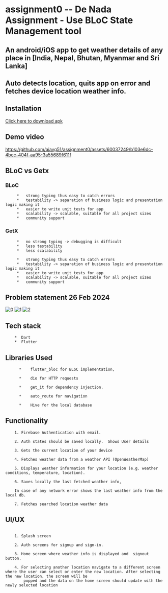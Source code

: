 # assignment0 -- De Nada Assignment - Use BLoC State Management tool

##    An android/iOS app to get weather details of any place in [India, Nepal, Bhutan, Myanmar and Sri Lanka]
##   Auto detects location, quits app on error and fetches device location weather info.



## Installation
<a href="https://github.com/ajayg51/assignment0/raw/main/app-contents/github-apk/app-release.apk">Click here to download apk</a>

##  Demo video

https://github.com/ajayg51/assignment0/assets/60037249/b103e6dc-4bec-404f-aa95-3a55689f611f





##   BLoC vs Getx

###   BLoC

```
     *   strong typing thus easy to catch errors 
     *   testability -> separation of business logic and presentation logic making it
     *   easier to write unit tests for app
     *   scalability -> scalable, suitable for all project sizes
     *   community support
```

###   GetX

```
     *   no strong typing -> debugging is difficult
     *   less testability
     *   less scalability
```

```
     *   strong typing thus easy to catch errors 
     *   testability -> separation of business logic and presentation logic making it
     *   easier to write unit tests for app
     *   scalability -> scalable, suitable for all project sizes
     *   community support
```

##  Problem statement 26 Feb 2024

![0](https://github.com/ajayg51/assignment0/assets/60037249/77c0a12d-3653-4540-a634-33c404a07947)
![1](https://github.com/ajayg51/assignment0/assets/60037249/265a4b42-e4bd-4427-a7bd-796f2d1b8bab)
![2](https://github.com/ajayg51/assignment0/assets/60037249/cbed2fb1-f7b5-4467-aab5-6ae449ab153d)


## Tech stack
```
    *  Dart
    *  Flutter
```

##  Libraries Used
```
      *    flutter_bloc for BLoC implementation, 

      *    dio for HTTP requests

      *    get_it for dependency injection. 

      *    auto_route for navigation   

      *    Hive for the local database 

```

##   Functionality
```
    1. Firebase Authentication with email. 

    2. Auth states should be saved locally.  Shows User details

    3. Gets the current location of your device 

    4. Fetches weather data from a weather API (OpenWeatherMap)

    5. Displays weather information for your location (e.g. weather conditions, temperature, location). 

    6. Saves locally the last fetched weather info, 

    In case of any network error shows the last weather info from the local db. 

    7. Fetches searched location weather data

```

##    UI/UX
```

    1. Splash screen 

    2. Auth screens for signup and sign-in. 

    3. Home screen where weather info is displayed and  signout button. 

    4. For selecting another location navigate to a different screen where the user can select or enter the new location. After selecting the new location, the screen will be
        popped and the data on the home screen should update with the newly selected location
```






